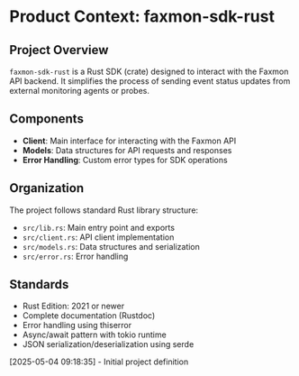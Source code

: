 # Product Context: faxmon-sdk-rust

## Project Overview
`faxmon-sdk-rust` is a Rust SDK (crate) designed to interact with the Faxmon API backend. It simplifies the process of sending event status updates from external monitoring agents or probes.

## Components
- **Client**: Main interface for interacting with the Faxmon API
- **Models**: Data structures for API requests and responses
- **Error Handling**: Custom error types for SDK operations

## Organization
The project follows standard Rust library structure:
- `src/lib.rs`: Main entry point and exports
- `src/client.rs`: API client implementation
- `src/models.rs`: Data structures and serialization
- `src/error.rs`: Error handling

## Standards
- Rust Edition: 2021 or newer
- Complete documentation (Rustdoc)
- Error handling using thiserror
- Async/await pattern with tokio runtime
- JSON serialization/deserialization using serde

[2025-05-04 09:18:35] - Initial project definition
